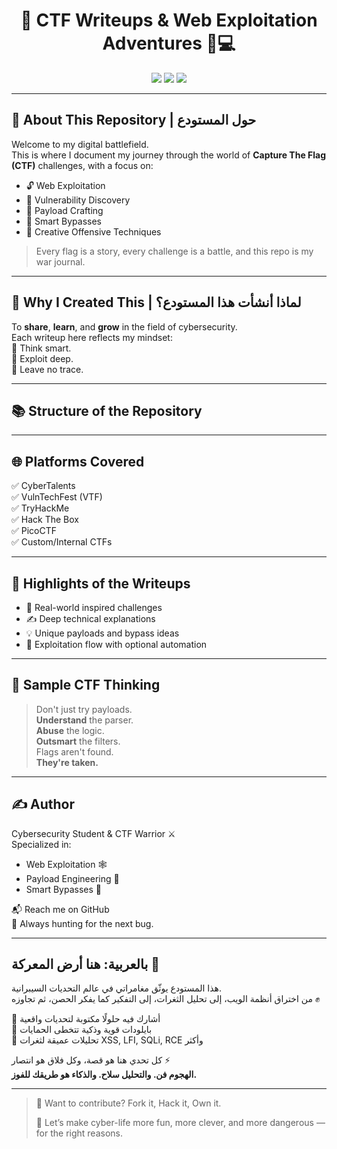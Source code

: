 <h1 align="center">🚩 CTF Writeups & Web Exploitation Adventures 🧠💻</h1>

<p align="center">
  <img src="https://img.shields.io/badge/CTF-Hacker-red?style=flat-square&logo=hackthebox" />
  <img src="https://img.shields.io/badge/Web-Pentester-blue?style=flat-square&logo=googlechrome" />
  <img src="https://img.shields.io/badge/Security-Life-%F0%9F%94%91-brightgreen?style=flat-square" />
</p>

---

## 🧬 About This Repository | حول المستودع

Welcome to my digital battlefield.  
This is where I document my journey through the world of **Capture The Flag (CTF)** challenges, with a focus on:

- 🔓 Web Exploitation  
- 🧩 Vulnerability Discovery  
- 🐚 Payload Crafting  
- 🎯 Smart Bypasses  
- 🚀 Creative Offensive Techniques

> Every flag is a story, every challenge is a battle, and this repo is my war journal.

---

## 🧭 Why I Created This | لماذا أنشأت هذا المستودع؟

To **share**, **learn**, and **grow** in the field of cybersecurity.  
Each writeup here reflects my mindset:  
🧠 Think smart.  
🎯 Exploit deep.  
👣 Leave no trace.

---

## 📚 Structure of the Repository


---

## 🌐 Platforms Covered

✅ CyberTalents  
✅ VulnTechFest (VTF)  
✅ TryHackMe  
✅ Hack The Box  
✅ PicoCTF  
✅ Custom/Internal CTFs  

---

## 🌟 Highlights of the Writeups

- 🚨 Real-world inspired challenges
- ✍️ Deep technical explanations
- 💡 Unique payloads and bypass ideas
- 🧪 Exploitation flow with optional automation

---

## 🧠 Sample CTF Thinking

> Don't just try payloads.  
> **Understand** the parser.  
> **Abuse** the logic.  
> **Outsmart** the filters.  
> Flags aren't found.  
> **They're taken.**

---

## ✍️ Author
 Cybersecurity Student & CTF Warrior ⚔️  
Specialized in:
- Web Exploitation 🕸️
- Payload Engineering 🧨
- Smart Bypasses 🧬

📬 Reach me on GitHub  
🎯 Always hunting for the next bug.

---

##  بالعربية: هنا أرض المعركة 👾

هذا المستودع يوثّق مغامراتي في عالم التحديات السيبرانية.  
من اختراق أنظمة الويب، إلى تحليل الثغرات، إلى التفكير كما يفكر الحصن، ثم تجاوزه ✊

🔹 أشارك فيه حلولًا مكتوبة لتحديات واقعية  
🔹 بايلودات قوية وذكية تتخطى الحمايات  
🔹 تحليلات عميقة لثغرات XSS, LFI, SQLi, RCE وأكثر

كل تحدي هنا هو قصة، وكل فلاق هو انتصار ⚡  
**الهجوم فن. والتحليل سلاح. والذكاء هو طريقك للفوز.**

---

> 💬 Want to contribute? Fork it, Hack it, Own it.
>  
> 🎯 Let’s make cyber-life more fun, more clever, and more dangerous — for the right reasons.
